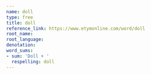 ```yaml
---
name: doll
type: free
title: doll
reference_link: https://www.etymonline.com/word/doll
root_name: 
root_language: 
denotation: 
word_sums:
- sum: 'Doll + '
  respelling: doll
---
```

